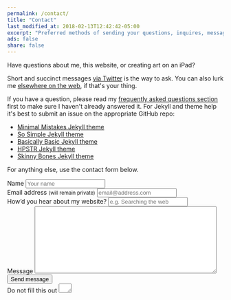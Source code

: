 ```yaml
---
permalink: /contact/
title: "Contact"
last_modified_at: 2018-02-13T12:42:42-05:00
excerpt: "Preferred methods of sending your questions, inquires, messages, and love letters to me."
ads: false
share: false
---
```


Have questions about me, this website, or creating art on an iPad?

Short and succinct messages [via Twitter](https://twitter.com/mmistakes) is the way to ask. You can also lurk me [elsewhere on the web](/support/#follow-me-on-social-media), if that's your thing.

If you have a question, please read my [frequently asked questions section](/faqs/) first to make sure I haven't already answered it. For Jekyll and theme help it's best to submit an issue on the appropriate GitHub repo:

- [Minimal Mistakes Jekyll theme](https://github.com/mmistakes/minimal-mistakes/issues)
- [So Simple Jekyll theme](https://github.com/mmistakes/so-simple-theme)
- [Basically Basic Jekyll theme](https://github.com/mmistakes/jekyll-theme-basically-basic)
- [HPSTR Jekyll theme](https://github.com/mmistakes/hpstr-jekyll-theme)
- [Skinny Bones Jekyll theme](https://github.com/mmistakes/skinny-bones-jekyll)

For anything else, use the contact form below.

<form id="form1" name="form1" accept-charset="UTF-8" autocomplete="off" enctype="multipart/form-data" method="post" novalidate action="https://mademistakes.wufoo.com/forms/zr2w1zk1hbcjv0/#public">
  <div class="form__group">
    <label id="title7" for="Field7">Name
      <input id="Field7" name="Field7" type="text" spellcheck="false" maxlength="255" required placeholder="Your name">
    </label>
  </div>
  <div class="form__group">
    <label id="title2" for="Field2">Email address <small>(will remain private)</small>
      <input id="Field2" name="Field2" type="email" spellcheck="false" maxlength="255" required placeholder="email@address.com">
    </label>
  </div>
  <div class="form__group">
    <label id="title10" for="Field10">How&rsquo;d you hear about my website?
      <input id="Field10" name="Field10" type="text" maxlength="255" placeholder="e.g. Searching the web">
    </label>
  </div>
  <div class="form__group">
    <label id="title1" for="Field1">Message
      <textarea id="Field1" name="Field1" spellcheck="true" rows="10" cols="50" required></textarea>
    </label>
  </div>
  <div class="form__group">
    <button id="saveForm" name="saveForm" class="btn" type="submit">Send message</button>
  </div>
  <div class="form__group hidden">
    <label for="comment">Do not fill this out
      <textarea name="comment" id="comment" rows="1" cols="1"></textarea>
      <input type="hidden" id="idstamp" name="idstamp" value="DXSyHZyBYpNZI+88LvVOKO8dSfd/5lyIeCQAXFVxeJY=">
    </label>
  </div>
</form>
